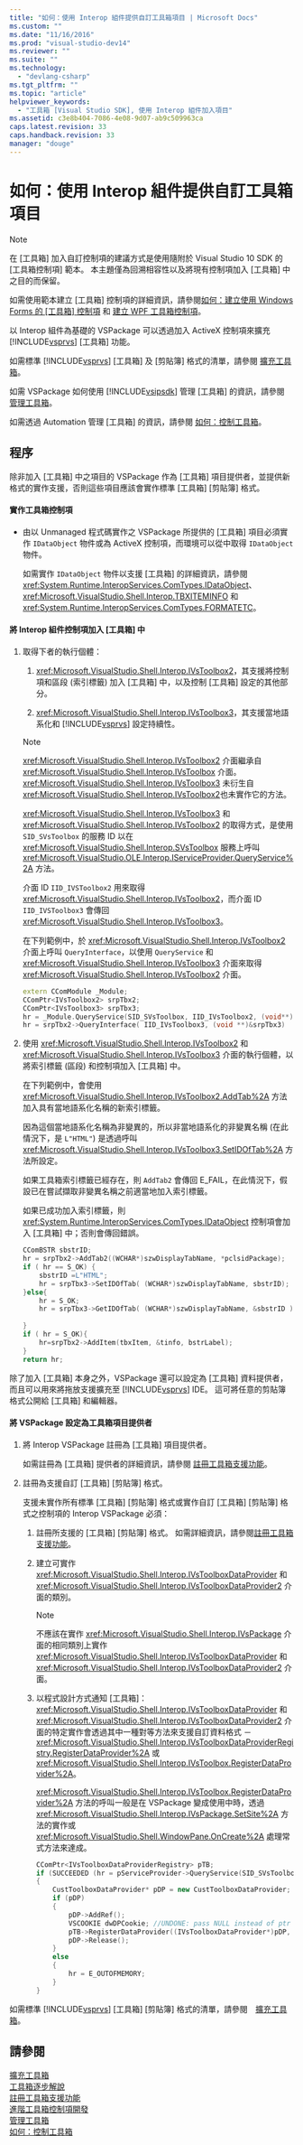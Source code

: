 ```yaml
---
title: "如何：使用 Interop 組件提供自訂工具箱項目 | Microsoft Docs"
ms.custom: ""
ms.date: "11/16/2016"
ms.prod: "visual-studio-dev14"
ms.reviewer: ""
ms.suite: ""
ms.technology: 
  - "devlang-csharp"
ms.tgt_pltfrm: ""
ms.topic: "article"
helpviewer_keywords: 
  - "工具箱 [Visual Studio SDK], 使用 Interop 組件加入項目"
ms.assetid: c3e8b404-7086-4e08-9d07-ab9c509963ca
caps.latest.revision: 33
caps.handback.revision: 33
manager: "douge"
---
```

# 如何：使用 Interop 組件提供自訂工具箱項目
> [!NOTE]
>  在 \[工具箱\] 加入自訂控制項的建議方式是使用隨附於 Visual Studio 10 SDK 的 \[工具箱控制項\] 範本。 本主題僅為回溯相容性以及將現有控制項加入 \[工具箱\] 中之目的而保留。  
>   
>  如需使用範本建立 \[工具箱\] 控制項的詳細資訊，請參閱[如何：建立使用 Windows Forms 的 \[工具箱\] 控制項](../Topic/How%20to:%20Create%20a%20Toolbox%20Control%20That%20Uses%20Windows%20Forms.md) 和 [建立 WPF 工具箱控制項](../Topic/Creating%20a%20WPF%20Toolbox%20Control.md)。  
  
 以 Interop 組件為基礎的 VSPackage 可以透過加入 ActiveX 控制項來擴充 [!INCLUDE[vsprvs](../assembler/masm/includes/vsprvs_md.md)] \[工具箱\] 功能。  
  
 如需標準 [!INCLUDE[vsprvs](../assembler/masm/includes/vsprvs_md.md)] \[工具箱\] 及 \[剪貼簿\] 格式的清單，請參閱 [擴充工具箱](../misc/extending-the-toolbox.md)。  
  
 如需 VSPackage 如何使用 [!INCLUDE[vsipsdk](../mfc/includes/vsipsdk_md.md)] 管理 \[工具箱\] 的資訊，請參閱 [管理工具箱](../misc/managing-the-toolbox.md)。  
  
 如需透過 Automation 管理 \[工具箱\] 的資訊，請參閱 [如何：控制工具箱](../Topic/How%20to:%20Control%20the%20Toolbox.md)。  
  
## 程序  
 除非加入 \[工具箱\] 中之項目的 VSPackage 作為 \[工具箱\] 項目提供者，並提供新格式的實作支援，否則這些項目應該會實作標準 \[工具箱\] \[剪貼簿\] 格式。  
  
#### 實作工具箱控制項  
  
-   由以 Unmanaged 程式碼實作之 VSPackage 所提供的 \[工具箱\] 項目必須實作 `IDataObject` 物件或為 ActiveX 控制項，而環境可以從中取得 `IDataObject` 物件。  
  
     如需實作 `IDataObject` 物件以支援 \[工具箱\] 的詳細資訊，請參閱 <xref:System.Runtime.InteropServices.ComTypes.IDataObject>、<xref:Microsoft.VisualStudio.Shell.Interop.TBXITEMINFO> 和 <xref:System.Runtime.InteropServices.ComTypes.FORMATETC>。  
  
#### 將 Interop 組件控制項加入 \[工具箱\] 中  
  
1.  取得下者的執行個體：  
  
    1.  <xref:Microsoft.VisualStudio.Shell.Interop.IVsToolbox2>，其支援將控制項和區段 \(索引標籤\) 加入 \[工具箱\] 中，以及控制 \[工具箱\] 設定的其他部分。  
  
    2.  <xref:Microsoft.VisualStudio.Shell.Interop.IVsToolbox3>，其支援當地語系化和 [!INCLUDE[vsprvs](../assembler/masm/includes/vsprvs_md.md)] 設定持續性。  
  
    > [!NOTE]
    >  <xref:Microsoft.VisualStudio.Shell.Interop.IVsToolbox2> 介面繼承自 <xref:Microsoft.VisualStudio.Shell.Interop.IVsToolbox> 介面。<xref:Microsoft.VisualStudio.Shell.Interop.IVsToolbox3> 未衍生自 <xref:Microsoft.VisualStudio.Shell.Interop.IVsToolbox2>也未實作它的方法。  
  
     <xref:Microsoft.VisualStudio.Shell.Interop.IVsToolbox3> 和 <xref:Microsoft.VisualStudio.Shell.Interop.IVsToolbox2> 的取得方式，是使用 `SID_SVsToolbox` 的服務 ID 以在 <xref:Microsoft.VisualStudio.Shell.Interop.SVsToolbox> 服務上呼叫 <xref:Microsoft.VisualStudio.OLE.Interop.IServiceProvider.QueryService%2A> 方法。  
  
     介面 ID `IID_IVSToolbox2` 用來取得 <xref:Microsoft.VisualStudio.Shell.Interop.IVsToolbox2>，而介面 ID `IID_IVSToolbox3` 會傳回 <xref:Microsoft.VisualStudio.Shell.Interop.IVsToolbox3>。  
  
     在下列範例中，於 <xref:Microsoft.VisualStudio.Shell.Interop.IVsToolbox2> 介面上呼叫 `QueryInterface`，以使用 `QueryService` 和 <xref:Microsoft.VisualStudio.Shell.Interop.IVsToolbox3> 介面來取得 <xref:Microsoft.VisualStudio.Shell.Interop.IVsToolbox2> 介面。  
  
    ```cpp  
    extern CComModule _Module;  
    CComPtr<IVsToolbox2> srpTbx2;  
    CComPtr<IVsToolbox3> srpTbx3;  
    hr = _Module.QueryService(SID_SVsToolbox, IID_IVsToolbox2, (void**) &srpTbx2));  
    hr = srpTbx2->QueryInterface( IID_IVsToolbox3, (void **)&srpTbx3)  
    ```  
  
2.  使用 <xref:Microsoft.VisualStudio.Shell.Interop.IVsToolbox2> 和 <xref:Microsoft.VisualStudio.Shell.Interop.IVsToolbox3> 介面的執行個體，以將索引標籤 \(區段\) 和控制項加入 \[工具箱\] 中。  
  
     在下列範例中，會使用 <xref:Microsoft.VisualStudio.Shell.Interop.IVsToolbox2.AddTab%2A> 方法加入具有當地語系化名稱的新索引標籤。  
  
     因為這個當地語系化名稱為非變異的，所以非當地語系化的非變異名稱 \(在此情況下，是 `L"HTML"`\) 是透過呼叫 <xref:Microsoft.VisualStudio.Shell.Interop.IVsToolbox3.SetIDOfTab%2A> 方法所設定。  
  
     如果工具箱索引標籤已經存在，則 `AddTab2` 會傳回 E\_FAIL，在此情況下，假設已在嘗試擷取非變異名稱之前適當地加入索引標籤。  
  
     如果已成功加入索引標籤，則 <xref:System.Runtime.InteropServices.ComTypes.IDataObject> 控制項會加入 \[工具箱\] 中；否則會傳回錯誤。  
  
    ```cpp  
    CComBSTR sbstrID;  
    hr = srpTbx2->AddTab2((WCHAR*)szwDisplayTabName, *pclsidPackage);  
    if ( hr == S_OK) {  
        sbstrID =L"HTML";  
        hr = srpTbx3->SetIDOfTab( (WCHAR*)szwDisplayTabName, sbstrID);  
    }else{  
        hr = S_OK;  
        hr = srpTbx3->GetIDOfTab( (WCHAR*)szwDisplayTabName, &sbstrID );  
  
    }  
    if ( hr = S_OK){  
        hr=srpTbx2->AddItem(tbxItem, &tinfo, bstrLabel);  
    }  
    return hr;  
    ```  
  
 除了加入 \[工具箱\] 本身之外，VSPackage 還可以設定為 \[工具箱\] 資料提供者，而且可以用來將拖放支援擴充至 [!INCLUDE[vsprvs](../assembler/masm/includes/vsprvs_md.md)] IDE。 這可將任意的剪貼簿格式公開給 \[工具箱\] 和編輯器。  
  
#### 將 VSPackage 設定為工具箱項目提供者  
  
1.  將 Interop VSPackage 註冊為 \[工具箱\] 項目提供者。  
  
     如需註冊為 \[工具箱\] 提供者的詳細資訊，請參閱 [註冊工具箱支援功能](../misc/registering-toolbox-support-features.md)。  
  
2.  註冊為支援自訂 \[工具箱\] \[剪貼簿\] 格式。  
  
     支援未實作所有標準 \[工具箱\] \[剪貼簿\] 格式或實作自訂 \[工具箱\] \[剪貼簿\] 格式之控制項的 Interop VSPackage 必須：  
  
    1.  註冊所支援的 \[工具箱\] \[剪貼簿\] 格式。 如需詳細資訊，請參閱[註冊工具箱支援功能](../misc/registering-toolbox-support-features.md)。  
  
    2.  建立可實作 <xref:Microsoft.VisualStudio.Shell.Interop.IVsToolboxDataProvider> 和 <xref:Microsoft.VisualStudio.Shell.Interop.IVsToolboxDataProvider2> 介面的類別。  
  
        > [!NOTE]
        >  不應該在實作 <xref:Microsoft.VisualStudio.Shell.Interop.IVsPackage> 介面的相同類別上實作 <xref:Microsoft.VisualStudio.Shell.Interop.IVsToolboxDataProvider> 和 <xref:Microsoft.VisualStudio.Shell.Interop.IVsToolboxDataProvider2> 介面。  
  
    3.  以程式設計方式通知 \[工具箱\]：<xref:Microsoft.VisualStudio.Shell.Interop.IVsToolboxDataProvider> 和 <xref:Microsoft.VisualStudio.Shell.Interop.IVsToolboxDataProvider2> 介面的特定實作會透過其中一種對等方法來支援自訂資料格式 － <xref:Microsoft.VisualStudio.Shell.Interop.IVsToolboxDataProviderRegistry.RegisterDataProvider%2A> 或 <xref:Microsoft.VisualStudio.Shell.Interop.IVsToolbox.RegisterDataProvider%2A>。  
  
         <xref:Microsoft.VisualStudio.Shell.Interop.IVsToolbox.RegisterDataProvider%2A> 方法的呼叫一般是在 VSPackage 變成使用中時，透過 <xref:Microsoft.VisualStudio.Shell.Interop.IVsPackage.SetSite%2A> 方法的實作或 <xref:Microsoft.VisualStudio.Shell.WindowPane.OnCreate%2A> 處理常式方法來達成。  
  
        ```cpp  
        CComPtr<IVsToolboxDataProviderRegistry> pTB;  
        if (SUCCEEDED (hr = pServiceProvider->QueryService(SID_SVsToolboxDataProviderRegistry, IID_IVsToolboxDataProviderRegistry, (PVOID*)&pTB)) && pTB != NULL)  
        {  
            CustToolboxDataProvider* pDP = new CustToolboxDataProvider;  
            if (pDP)  
            {  
                pDP->AddRef();  
                VSCOOKIE dwDPCookie; //UNDONE: pass NULL instead of ptr to the cookie when RegisterDataProvider allows it.  
                pTB->RegisterDataProvider((IVsToolboxDataProvider*)pDP, &dwDPCookie);  
                pDP->Release();  
            }  
            else  
            {  
                hr = E_OUTOFMEMORY;  
            }  
        }  
        ```  
  
 如需標準 [!INCLUDE[vsprvs](../assembler/masm/includes/vsprvs_md.md)] \[工具箱\] \[剪貼簿\] 格式的清單，請參閱　[擴充工具箱](../misc/extending-the-toolbox.md)。  
  
## 請參閱  
 [擴充工具箱](../misc/extending-the-toolbox.md)   
 [工具箱逐步解說](../misc/toolbox-walkthroughs.md)   
 [註冊工具箱支援功能](../misc/registering-toolbox-support-features.md)   
 [進階工具箱控制項開發](../misc/advanced-toolbox-control-development.md)   
 [管理工具箱](../misc/managing-the-toolbox.md)   
 [如何：控制工具箱](../Topic/How%20to:%20Control%20the%20Toolbox.md)